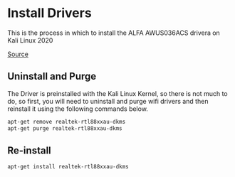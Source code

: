 # Install Drivers
This is the process in which to install the ALFA AWUS036ACS drivera on Kali Linux 2020

[Source](https://www.kryptostechnology.com/alfa-awus036acs-driver-install-kali-linux/)

## Uninstall and Purge

The Driver is preinstalled with the Kali Linux Kernel, so there is not much to do, so first, you will need to uninstall and purge wifi drivers and then reinstall it using the following commands below.

```bash
apt-get remove realtek-rtl88xxau-dkms
apt-get purge realtek-rtl88xxau-dkms
```
## Re-install

```bash
apt-get install realtek-rtl88xxau-dkms
```
